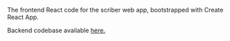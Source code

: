The frontend React code for the scriber web app, bootstrapped with Create React App.

Backend codebase available <a href="https://mitchhartigan/scriber-backend/">here.</a>
